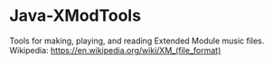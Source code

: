 # Java-XModTools
Tools for making, playing, and reading Extended Module music files. Wikipedia: https://en.wikipedia.org/wiki/XM_(file_format)
